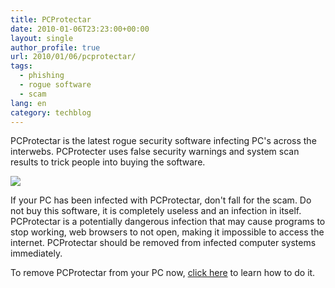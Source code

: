 ```yaml
---
title: PCProtectar
date: 2010-01-06T23:23:00+00:00
layout: single
author_profile: true
url: 2010/01/06/pcprotectar/
tags:
  - phishing
  - rogue software
  - scam
lang: en
category: techblog
---
```

PCProtectar is the latest rogue security software infecting PC's across the interwebs. PCProtecter uses false security warnings and system scan results to trick people into buying the software.

<div>
  <a href="http://1.bp.blogspot.com/_vaUVXcmC3OI/S0UT_1cC6nI/AAAAAAAAAl4/QjXG3JPOh3c/s1600-h/PCProtectar__GUI.jpg" imageanchor="1"><img border="0" src="http://1.bp.blogspot.com/_vaUVXcmC3OI/S0UT_1cC6nI/AAAAAAAAAl4/QjXG3JPOh3c/s640/PCProtectar__GUI.jpg" /></a>
</div>

If your PC has been infected with PCProtectar, don't fall for the scam. Do not buy this software, it is completely useless and an infection in itself. PCProtectar is a potentially dangerous infection that may cause programs to stop working, web browsers to not open, making it impossible to access the internet. PCProtectar should be removed from infected computer systems immediately.

To remove PCProtectar from your PC now, [click here](http://sites.google.com/site/boelectronic/computer/security/virus-removing) to learn how to do it.